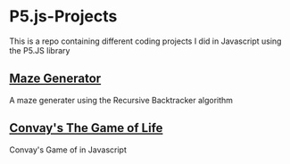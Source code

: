 # P5.js-Projects
This is a repo containing different coding projects I did in Javascript using the P5.JS library

## [Maze Generator](https://burgerbob0.github.io/P5.js-Projects/MazeGenerator/)
A maze generater using the Recursive Backtracker algorithm

## [Convay's The Game of Life](https://burgerbob0.github.io/P5.js-Projects/The%20Game%20Of%20Life/)
Convay's Game of in Javascript
